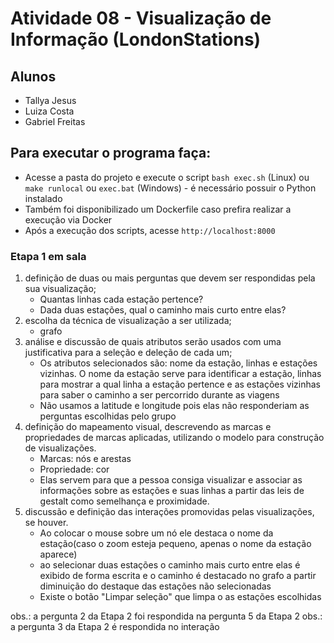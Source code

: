 # Atividade 08 - Visualização de Informação (LondonStations)

## Alunos
- Tallya Jesus
- Luiza Costa
- Gabriel Freitas

## Para executar o programa faça:
 - Acesse a pasta do projeto e execute o script `bash exec.sh` (Linux) ou `make runlocal` ou `exec.bat` (Windows) - é necessário possuir o Python instalado
 - Também foi disponibilizado um Dockerfile caso prefira realizar a execução via Docker
 - Após a execução dos scripts, acesse `http://localhost:8000`

### Etapa 1 em sala

1. definição de duas ou mais perguntas que devem ser respondidas pela sua visualização;
	- Quantas linhas cada estação pertence?
	- Dada duas estações, qual o caminho mais curto entre elas?
2. escolha da técnica de visualização a ser utilizada;
	- grafo
3. análise e discussão de quais atributos serão usados com uma justificativa para a seleção e deleção de cada um;
	- Os atributos selecionados são: nome da estação, linhas e estações vizinhas. O nome da estação serve para identificar a estação, linhas para mostrar a qual linha a estação pertence e as estações vizinhas para saber o caminho a ser percorrido durante as viagens 
	- Não usamos a latitude e longitude pois elas não responderiam as perguntas escolhidas pelo grupo
4. definição do mapeamento visual, descrevendo as marcas e propriedades de marcas aplicadas, utilizando o modelo para construção de visualizações.
	- Marcas: nós e arestas
	- Propriedade: cor
	- Elas servem para que a pessoa consiga visualizar e associar as informações sobre as estações e suas linhas a partir das leis de gestalt como semelhança e proximidade.
5. discussão e definição das interações promovidas pelas visualizações, se houver.
	- Ao colocar o mouse sobre um nó ele destaca o nome da estação(caso o zoom esteja pequeno, apenas o nome da estação aparece)
	- ao selecionar duas estações o caminho mais curto entre elas é exibido de forma escrita e o caminho é destacado no grafo a partir diminuição do destaque das estações não selecionadas 
	- Existe o botão "Limpar seleção" que limpa o as estações escolhidas

obs.: a pergunta 2 da Etapa 2 foi respondida na pergunta 5 da Etapa 2
obs.: a pergunta 3 da Etapa 2 é respondida no interação
